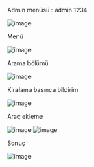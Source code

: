 Admin menüsü : admin 1234

![image](https://github.com/user-attachments/assets/60225b2e-b1f0-41dc-ae49-70db8ca381e9)

Menü

![image](https://github.com/user-attachments/assets/3a21789e-21c0-4070-86ef-65db07275a55)

Arama bölümü

![image](https://github.com/user-attachments/assets/8ad58fa2-0429-4701-94a6-475b99f08d09)

Kiralama basınca bildirim

![image](https://github.com/user-attachments/assets/80a44232-d24f-438d-ad88-9d4daeb22ffe)

Araç ekleme

![image](https://github.com/user-attachments/assets/897c450b-6bae-476a-b4e4-9e3442ee507e)
![image](https://github.com/user-attachments/assets/9ba91b88-6004-40ef-a760-889e038c8e30)

Sonuç

![image](https://github.com/user-attachments/assets/80aeac42-4a97-4f76-a3e7-e99643ec9520)
